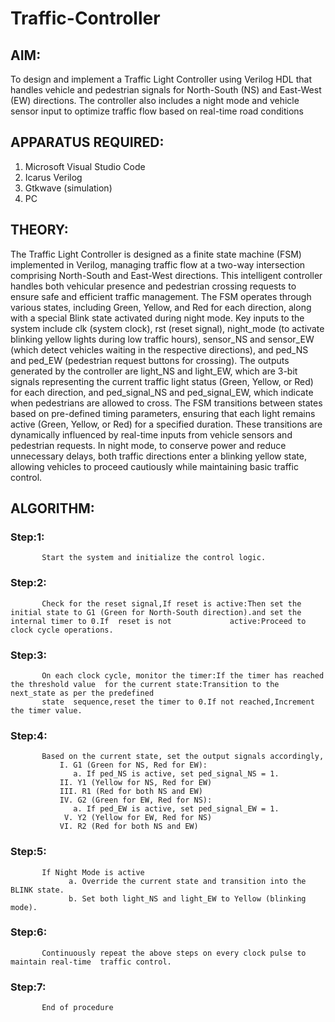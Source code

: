 # Traffic-Controller
## AIM: 
To design and implement a Traffic Light Controller using Verilog HDL that handles vehicle and pedestrian signals for North-South (NS) and East-West (EW) directions. The controller also includes a night mode and vehicle sensor input to optimize traffic flow based on real-time road conditions 
## APPARATUS REQUIRED: 
1. Microsoft Visual Studio Code 
2. Icarus Verilog 
3. Gtkwave (simulation) 
4. PC 
## THEORY: 
The Traffic Light Controller is designed as a finite state machine (FSM) implemented in Verilog, managing traffic flow at a two-way intersection comprising North-South and East-West directions. This intelligent controller handles both vehicular presence and pedestrian crossing requests to ensure safe and efficient traffic management. The FSM operates through various states, including Green, Yellow, and Red for each direction, along with a special Blink state activated during night mode. Key inputs to the system include clk (system clock), rst (reset signal), night_mode (to activate blinking yellow lights during low traffic hours), sensor_NS and sensor_EW (which detect vehicles waiting in the respective directions), and ped_NS and ped_EW (pedestrian request buttons for crossing). The outputs generated by the controller are light_NS and light_EW, which are 3-bit signals representing the current traffic light status (Green, Yellow, or Red) for each direction, and ped_signal_NS and ped_signal_EW, which indicate when pedestrians are allowed to cross. The FSM transitions between states based on pre-defined timing parameters, ensuring that each light remains active (Green, Yellow, or Red) for a specified duration. These transitions are dynamically influenced by real-time inputs from vehicle sensors and pedestrian requests. In night mode, to conserve power and reduce unnecessary delays, both traffic directions enter a blinking yellow state, allowing vehicles to proceed cautiously while maintaining basic traffic control. 
## ALGORITHM: 
### Step:1: 
           Start the system and initialize the control logic. 
### Step:2: 
           Check for the reset signal,If reset is active:Then set the initial state to G1 (Green for North-South direction).and set the internal timer to 0.If  reset is not             active:Proceed to clock cycle operations. 
### Step:3: 
           On each clock cycle, monitor the timer:If the timer has reached the threshold value  for the current state:Transition to the next_state as per the predefined 
           state  sequence,reset the timer to 0.If not reached,Increment the timer value. 
### Step:4: 
           Based on the current state, set the output signals accordingly, 
               I. G1 (Green for NS, Red for EW): 
                  a. If ped_NS is active, set ped_signal_NS = 1. 
               II. Y1 (Yellow for NS, Red for EW) 
               III. R1 (Red for both NS and EW) 
               IV. G2 (Green for EW, Red for NS): 
                  a. If ped_EW is active, set ped_signal_EW = 1. 
                V. Y2 (Yellow for EW, Red for NS) 
               VI. R2 (Red for both NS and EW) 
### Step:5: 
           If Night Mode is active 
                 a. Override the current state and transition into the BLINK state. 
                 b. Set both light_NS and light_EW to Yellow (blinking mode). 
### Step:6: 
           Continuously repeat the above steps on every clock pulse to maintain real-time  traffic control. 
### Step:7: 
           End of procedure
